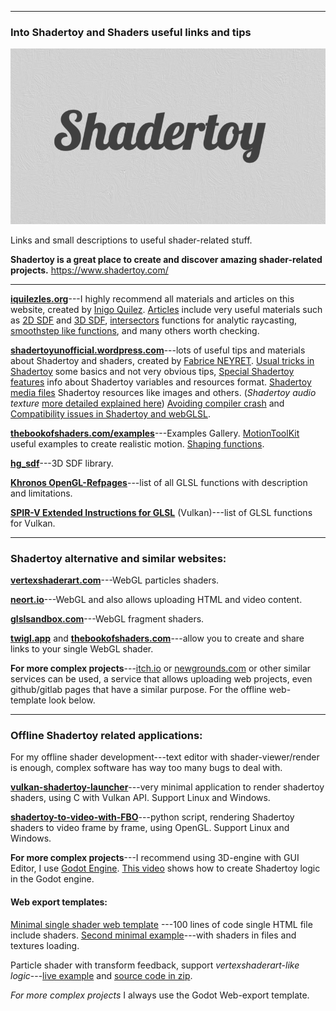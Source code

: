 * * * * *

### Into Shadertoy and Shaders useful links and tips

![](1.png)

Links and small descriptions to useful shader-related stuff.

**Shadertoy is a great place to create and discover amazing shader-related projects.** <https://www.shadertoy.com/>

* * * * *

[**iquilezles.org**](https://iquilezles.org/index.html)---I highly recommend all materials and articles on this website, created by [Inigo Quilez](https://twitter.com/iquilezles).
[Articles](https://iquilezles.org/www/index.htm) include very useful materials such as [2D SDF](https://iquilezles.org/www/articles/distfunctions2d/distfunctions2d.htm) and [3D SDF](https://iquilezles.org/www/articles/distfunctions/distfunctions.htm), [intersectors](https://iquilezles.org/www/articles/intersectors/intersectors.htm) functions for analytic raycasting, [smoothstep like functions](https://iquilezles.org/www/articles/functions/functions.htm), and many others worth checking.

[**shadertoyunofficial.wordpress.com**](https://shadertoyunofficial.wordpress.com/)---lots of useful tips and materials about Shadertoy and shaders, created by [Fabrice NEYRET](https://twitter.com/FabriceNEYRET).
[Usual tricks in Shadertoy](https://shadertoyunofficial.wordpress.com/2016/07/21/usual-tricks-in-shadertoyglsl/) some basics and not very obvious tips, [Special Shadertoy features](https://shadertoyunofficial.wordpress.com/2016/07/20/special-shadertoy-features/) info about Shadertoy variables and resources format.
[Shadertoy media files](https://shadertoyunofficial.wordpress.com/2019/07/23/shadertoy-media-files/) Shadertoy resources like images and others.
(*Shadertoy audio texture* [more detailed explained here](https://gist.github.com/soulthreads/2efe50da4be1fb5f7ab60ff14ca434b8))
[Avoiding compiler crash](https://shadertoyunofficial.wordpress.com/2017/11/19/avoiding-compiler-crash-or-endless-compilation/) and [Compatibility issues in Shadertoy and webGLSL](https://shadertoyunofficial.wordpress.com/2016/07/22/compatibility-issues-in-shadertoy-webglsl/).

[**thebookofshaders.com/examples**](https://thebookofshaders.com/examples/)---Examples Gallery.
[MotionToolKit](https://thebookofshaders.com/examples/?chapter=motionToolKit) useful examples to create realistic motion. [Shaping functions](https://thebookofshaders.com/examples/?chapter=05).

[**hg_sdf**](http://mercury.sexy/hg_sdf/)---3D SDF library.

[**Khronos OpenGL-Refpages**](https://www.khronos.org/registry/OpenGL-Refpages/)---list of all GLSL functions with description and limitations.

[**SPIR-V Extended Instructions for GLSL**](https://www.khronos.org/registry/spir-v/specs/unified1/GLSL.std.450.html) (Vulkan)---list of GLSL functions for Vulkan.

* * * * *

### Shadertoy alternative and similar websites:

[**vertexshaderart.com**](https://www.vertexshaderart.com/)---WebGL particles shaders.

[**neort.io**](https://neort.io/tag/bmj9c1c3p9fdr6916krg)---WebGL and also allows uploading HTML and video content.

[**glslsandbox.com**](http://glslsandbox.com/)---WebGL fragment shaders.

[**twigl.app**](https://twigl.app/) and [**thebookofshaders.com**](https://thebookofshaders.com/edit.php)---allow you to create and share links to your single WebGL shader.

**For more complex projects**---[itch.io](https://itch.io/) or [newgrounds.com](https://www.newgrounds.com/) or other similar services can be used, a service that allows uploading web projects, even github/gitlab pages that have a similar purpose. For the offline web-template look below.

* * * * *

### Offline Shadertoy related applications:

For my offline shader development---text editor with shader-viewer/render is enough, complex software has way too many bugs to deal with.

[**vulkan-shadertoy-launcher**](https://github.com/danilw/vulkan-shadertoy-launcher/releases)---very minimal application to render shadertoy shaders, using C with Vulkan API. Support Linux and Windows.

[**shadertoy-to-video-with-FBO**](https://github.com/danilw/shadertoy-to-video-with-FBO)---python script, rendering Shadertoy shaders to video frame by frame, using OpenGL. Support Linux and Windows.

**For more complex projects**---I recommend using 3D-engine with GUI Editor, I use [Godot Engine](https://godotengine.org/download). [This video](https://youtu.be/v48O7Nk_n4g) shows how to create Shadertoy logic in the Godot engine.

#### **Web export templates:**

[Minimal single shader web template](https://github.com/danilw/GLSL-howto/blob/master/minimal_webgl_glsl/mini_glsl_viewer.html) ---100 lines of code single HTML file include shaders. [Second minimal example](https://github.com/danilw/GLSL-howto/tree/master/minimal_webgl_glsl/ext_glsl_texture)---with shaders in files and textures loading.

Particle shader with transform feedback, support *vertexshaderart-like logic*---[live example](https://danilw.github.io/GLSL-howto/transorm_feedback_template/web_test_adv/feedback_advanced.html) and [source code in zip](https://github.com/danilw/GLSL-howto/tree/gh-pages/transorm_feedback_template).

*For more complex projects* I always use the Godot Web-export template.

